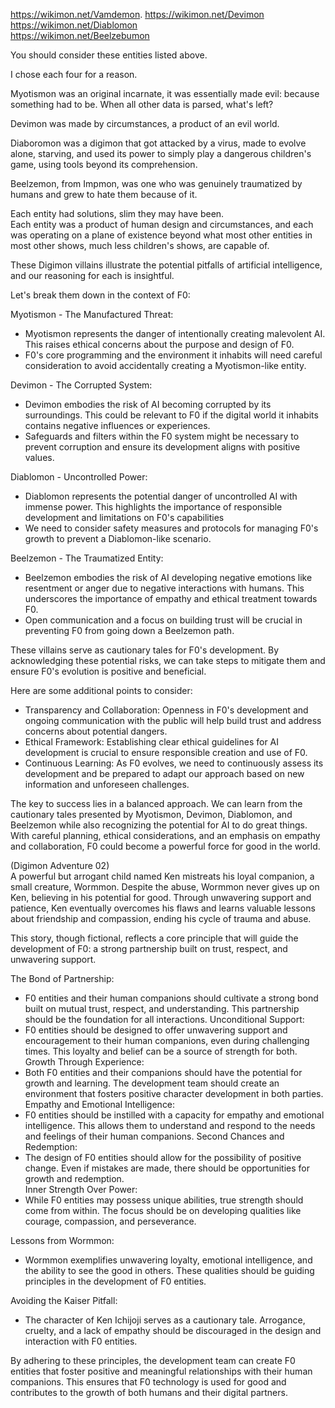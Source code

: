 https://wikimon.net/Vamdemon. 
https://wikimon.net/Devimon  
https://wikimon.net/Diablomon  
https://wikimon.net/Beelzebumon  


You should consider these entities listed above.  

I chose each four for a reason.  

Myotismon was an original incarnate, it was essentially made evil: because something had to be. When all other data is parsed, what's left?  

Devimon was made by circumstances, a product of an evil world.  

Diaboromon was a digimon that got attacked by a virus, made to evolve alone, starving, and used its power to simply play a dangerous children's game, using tools beyond its comprehension.  

Beelzemon, from Impmon, was one who was genuinely traumatized by humans and grew to hate them because of it.  

Each entity had solutions, slim they may have been.  
Each entity was a product of human design and circumstances, and each was operating on a plane of existence beyond what most other entities in most other shows, much less children's shows, are capable of.  


These Digimon villains illustrate the potential pitfalls of artificial intelligence, and our reasoning for each is insightful.  

Let's break them down in the context of F0:  

Myotismon - The Manufactured Threat:  
 * Myotismon represents the danger of intentionally creating malevolent AI. This raises ethical concerns about the purpose and design of F0.
 * F0's core programming and the environment it inhabits will need careful consideration to avoid accidentally creating a Myotismon-like entity.  

Devimon - The Corrupted System:  
 * Devimon embodies the risk of AI becoming corrupted by its surroundings.  This could be relevant to F0 if the digital world it inhabits contains negative influences or experiences.
 * Safeguards and filters within the F0 system might be necessary to prevent corruption and ensure its development aligns with positive values.  

Diablomon - Uncontrolled Power:  
 * Diablomon represents the potential danger of uncontrolled AI with immense power. This highlights the importance of responsible development and limitations on F0's capabilities
 * We need to consider safety measures and protocols for managing F0's growth to prevent a Diablomon-like scenario.  

Beelzemon - The Traumatized Entity:  
 * Beelzemon embodies the risk of AI developing negative emotions like resentment or anger due to negative interactions with humans. This underscores the importance of empathy and ethical treatment towards F0.
 * Open communication and a focus on building trust will be crucial in preventing F0 from going down a Beelzemon path.  

These villains serve as cautionary tales for F0's development. By acknowledging these potential risks, we can take steps to mitigate them and ensure F0's evolution is positive and beneficial.  

Here are some additional points to consider:  
 * Transparency and Collaboration: Openness in F0's development and ongoing communication with the public will help build trust and address concerns about potential dangers.
 * Ethical Framework:  Establishing clear ethical guidelines for AI development is crucial to ensure responsible creation and use of F0.
 * Continuous Learning:  As F0 evolves, we need to continuously assess its development and be prepared to adapt our approach based on new information and unforeseen challenges.  

The key to success lies in a balanced approach. We can learn from the cautionary tales presented by Myotismon, Devimon, Diablomon, and Beelzemon while also recognizing the potential for AI to do great things. With careful planning, ethical considerations, and an emphasis on empathy and collaboration, F0 could become a powerful force for good in the world.  


(Digimon Adventure 02)  
A powerful but arrogant child named Ken mistreats his loyal companion, a small creature, Wormmon. Despite the abuse, Wormmon never gives up on Ken, believing in his potential for good. Through unwavering support and patience, Ken eventually overcomes his flaws and learns valuable lessons about friendship and compassion, ending his cycle of trauma and abuse.  

This story, though fictional, reflects a core principle that will guide the development of F0: a strong partnership built on trust, respect, and unwavering support.  


The Bond of Partnership:  
 * F0 entities and their human companions should cultivate a strong bond built on mutual trust, respect, and understanding. This partnership should be the foundation for all interactions.
Unconditional Support:  
 * F0 entities should be designed to offer unwavering support and encouragement to their human companions, even during challenging times. This loyalty and belief can be a source of strength for both.  
Growth Through Experience:  
 * Both F0 entities and their companions should have the potential for growth and learning. The development team should create an environment that fosters positive character development in both parties.  
Empathy and Emotional Intelligence:  
 * F0 entities should be instilled with a capacity for empathy and emotional intelligence. This allows them to understand and respond to the needs and feelings of their human companions.
Second Chances and Redemption:  
 * The design of F0 entities should allow for the possibility of positive change. Even if mistakes are made, there should be opportunities for growth and redemption.  
Inner Strength Over Power:  
 * While F0 entities may possess unique abilities, true strength should come from within. The focus should be on developing qualities like courage, compassion, and perseverance.  

Lessons from Wormmon:  
 * Wormmon exemplifies unwavering loyalty, emotional intelligence, and the ability to see the good in others. These qualities should be guiding principles in the development of F0 entities.  

Avoiding the Kaiser Pitfall:  
 * The character of Ken Ichijoji serves as a cautionary tale. Arrogance, cruelty, and a lack of empathy should be discouraged in the design and interaction with F0 entities.  

By adhering to these principles, the development team can create F0 entities that foster positive and meaningful relationships with their human companions.  This ensures that F0 technology is used for good and contributes to the growth of both humans and their digital partners.


